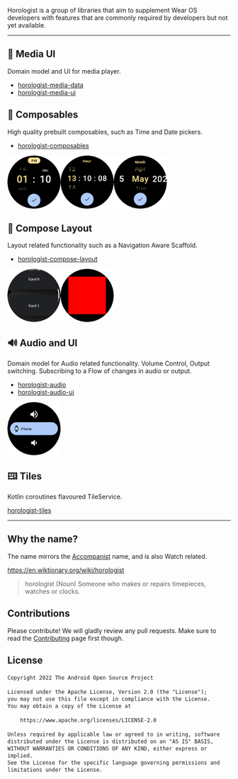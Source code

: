 Horologist is a group of libraries that aim to supplement Wear OS developers with features that are commonly required by developers but not yet available.

---

## 🎵 Media UI

Domain model and UI for media player.

- [horologist-media-data](./media-data)
- [horologist-media-ui](./media-ui)

## 📅 Composables

High quality prebuilt composables, such as Time and Date pickers.

- [horologist-composables](./composables)

<img src="https://github.com/google/horologist/blob/6b4a07a4d5cf010838b151e345860dca92c5490a/docs/composables/date_picker.png" height="120" width="120" >

<img src="https://github.com/google/horologist/blob/6b4a07a4d5cf010838b151e345860dca92c5490a/docs/composables/time_12h_picker.png" height="120" width="120" style="float:left">

<img src="https://github.com/google/horologist/blob/6b4a07a4d5cf010838b151e345860dca92c5490a/docs/composables/time_24h_picker.png" height="120" width="120" style="float:left">

## 📐 Compose Layout

Layout related functionality such as a Navigation Aware Scaffold.

- [horologist-compose-layout](./compose-layout)

<img src="https://github.com/google/horologist/blob/6b4a07a4d5cf010838b151e345860dca92c5490a/docs/compose-layout/fill_max_rectangle.png" height="120" width="120" >

<img src="https://github.com/google/horologist/blob/6b4a07a4d5cf010838b151e345860dca92c5490a/docs/compose-layout/fade_away.png" height="120" width="120" style="float:left">

## 🔊 Audio and UI

Domain model for Audio related functionality.  Volume Control, Output switching.
Subscribing to a Flow of changes in audio or output.

- [horologist-audio](./audio)
- [horologist-audio-ui](./audio-ui)

<img src="https://github.com/google/horologist/blob/6b4a07a4d5cf010838b151e345860dca92c5490a/docs/audio-ui/volume_screen.png" height="120" width="120" >

## 🖽 Tiles

Kotlin coroutines flavoured TileService.

[horologist-tiles](./tiles)

---

## Why the name?

The name mirrors the [Accompanist](https://github.com/google/accompanist) name, and is also Watch related.

https://en.wiktionary.org/wiki/horologist

> horologist (Noun)
>    Someone who makes or repairs timepieces, watches or clocks.

## Contributions

Please contribute! We will gladly review any pull requests.
Make sure to read the [Contributing](CONTRIBUTING.md) page first though.

## License

```
Copyright 2022 The Android Open Source Project

Licensed under the Apache License, Version 2.0 (the "License");
you may not use this file except in compliance with the License.
You may obtain a copy of the License at

    https://www.apache.org/licenses/LICENSE-2.0

Unless required by applicable law or agreed to in writing, software
distributed under the License is distributed on an "AS IS" BASIS,
WITHOUT WARRANTIES OR CONDITIONS OF ANY KIND, either express or implied.
See the License for the specific language governing permissions and
limitations under the License.
```
